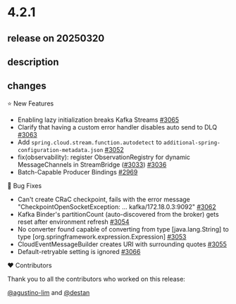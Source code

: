 # 4.2.1

## release on 20250320

## description

## changes

⭐ New Features

* Enabling lazy initialization breaks Kafka Streams <a href="https://github.com/spring-cloud/spring-cloud-stream/issues/3065" data-hovercard-type="issue" data-hovercard-url="/spring-cloud/spring-cloud-stream/issues/3065/hovercard">#3065</a>
* Clarify that having a custom error handler disables auto send to DLQ <a href="https://github.com/spring-cloud/spring-cloud-stream/pull/3063" data-hovercard-type="pull_request" data-hovercard-url="/spring-cloud/spring-cloud-stream/pull/3063/hovercard">#3063</a>
* Add <code>spring.cloud.stream.function.autodetect</code> to <code>additional-spring-configuration-metadata.json</code> <a href="https://github.com/spring-cloud/spring-cloud-stream/issues/3052" data-hovercard-type="issue" data-hovercard-url="/spring-cloud/spring-cloud-stream/issues/3052/hovercard">#3052</a>
* fix(observability): register ObservationRegistry for dynamic MessageChannels in StreamBridge (<a class="issue-link js-issue-link" data-error-text="Failed to load title" data-id="2640503882" data-permission-text="Title is private" data-url="https://github.com/spring-cloud/spring-cloud-stream/issues/3033" data-hovercard-type="issue" data-hovercard-url="/spring-cloud/spring-cloud-stream/issues/3033/hovercard" href="https://github.com/spring-cloud/spring-cloud-stream/issues/3033">#3033</a>) <a href="https://github.com/spring-cloud/spring-cloud-stream/pull/3036" data-hovercard-type="pull_request" data-hovercard-url="/spring-cloud/spring-cloud-stream/pull/3036/hovercard">#3036</a>
* Batch-Capable Producer Bindings <a href="https://github.com/spring-cloud/spring-cloud-stream/issues/2969" data-hovercard-type="issue" data-hovercard-url="/spring-cloud/spring-cloud-stream/issues/2969/hovercard">#2969</a>

🐞 Bug Fixes

* Can't create CRaC checkpoint, fails with the error message "CheckpointOpenSocketException: ... kafka/172.18.0.3:9092" <a href="https://github.com/spring-cloud/spring-cloud-stream/issues/3062" data-hovercard-type="issue" data-hovercard-url="/spring-cloud/spring-cloud-stream/issues/3062/hovercard">#3062</a>
* Kafka Binder's partitionCount (auto-discovered from the broker) gets reset after environment refresh <a href="https://github.com/spring-cloud/spring-cloud-stream/issues/3054" data-hovercard-type="issue" data-hovercard-url="/spring-cloud/spring-cloud-stream/issues/3054/hovercard">#3054</a>
* No converter found capable of converting from type [java.lang.String] to type [org.springframework.expression.Expression] <a href="https://github.com/spring-cloud/spring-cloud-stream/issues/3053" data-hovercard-type="issue" data-hovercard-url="/spring-cloud/spring-cloud-stream/issues/3053/hovercard">#3053</a>
* CloudEventMessageBuilder creates URI with surrounding quotes <a href="https://github.com/spring-cloud/spring-cloud-stream/issues/3055" data-hovercard-type="issue" data-hovercard-url="/spring-cloud/spring-cloud-stream/issues/3055/hovercard">#3055</a>
* Default-retryable setting is ignored <a href="https://github.com/spring-cloud/spring-cloud-stream/issues/3066" data-hovercard-type="issue" data-hovercard-url="/spring-cloud/spring-cloud-stream/issues/3066/hovercard">#3066</a>

❤️ Contributors

Thank you to all the contributors who worked on this release:

<a class="user-mention notranslate" data-hovercard-type="user" data-hovercard-url="/users/agustino-lim/hovercard" data-octo-click="hovercard-link-click" data-octo-dimensions="link_type:self" href="https://github.com/agustino-lim">@agustino-lim</a> and <a class="user-mention notranslate" data-hovercard-type="user" data-hovercard-url="/users/destan/hovercard" data-octo-click="hovercard-link-click" data-octo-dimensions="link_type:self" href="https://github.com/destan">@destan</a>


